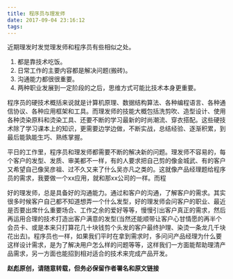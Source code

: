 ```yaml
---
title: 程序员与理发师
date: 2017-09-04 23:16:12
tags:
---
```


近期理发时发觉理发师和程序员有些相似之处。

1. 都是靠技术吃饭。
2. 日常工作的主要内容都是解决问题(搬砖)。
2. 沟通能力都很很重要。
3. 两种职业发展到一定阶段的之后，思维方式可能比技术本身更重要。

程序员的硬技术概括来说就是计算机原理、数据结构算法、各种编程语言、各种通信协议、各种应用框架和工具。而理发师的技能大概包括洗剪吹、造型设计、使用各种烫染原料和烫染工具、还要不断的学习最新的时尚潮流、穿衣搭配。这些硬技术除了学习课本上的知识，更需要边学边做，不断实战，总结经验、逐渐积累，到最后能孰能生巧、熟练掌握。

平日的工作里，程序员和理发师都需要不断的解决新的问题。理发师不容易的，每个客户的发型、发质、审美都不一样，有的人要求把自己剪的像金城武、有的客户又希望自己像吴彦祖、过不久又来了什么吴亦凡之类的。这就像产品经理题给程序员的需求，我要做一个xx应用，就和那xx公司的一样。而程

好的理发师，总是具备好的沟通能力。通过和客户的沟通，了解客户的需求。其实很多时候客户自己都不知道想弄一个什么发型，好的理发师会问客户的职业、最近是否要出席什么重要场合、工作之余的爱好等等，慢慢引出客户真正的需求，然后再运用合理的技术打造出客户满意的发型(当然还能顺带让客户心甘情愿的再半个会员卡、或是本来只打算花几十块钱剪个头发的客户最终护理、染烫一条龙几千块花出去)。程序员也一样，如果我们平时在拿到需求时，多问问产品经理为什么要这样设计需求，是为了解决用户怎么样的问题等等，这样我们一方面能帮助理清产品需求，另一方面也能招到相对适合的技术来完成产品开发。



**赵彪原创，请随意转载，但务必保留作者署名和原文链接**

<script>
  console.log('hihi')
</script>
